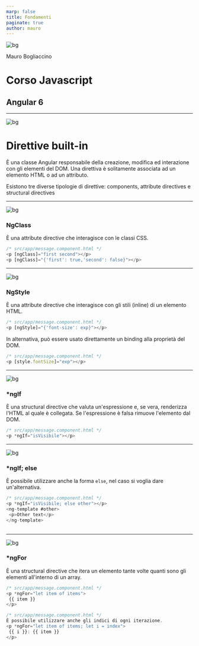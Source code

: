 ```yaml
---
marp: false
title: Fondamenti
paginate: true
author: mauro
---
```

![bg](./ITS_BG_Slide.jpg)

Mauro Bogliaccino

# Corso Javascript

## Angular 6

---
![bg](./ITS_BG_Slide.jpg)

# Direttive built-in

È una classe Angular responsabile della creazione, modifica ed interazione con gli elementi del DOM.
Una direttiva è solitamente associata ad un elemento HTML o ad un attributo.

Esistono tre diverse tipologie di direttive: components, attribute directives e structural directives

---
![bg](./ITS_BG_Slide.jpg)


### NgClass
È una attribute directive che interagisce con le classi CSS.

```javascript
/* src/app/message.component.html */
<p [ngClass]="first second"></p>
<p [ngClass]="{'first': true,'second': false}"></p>
```

---
![bg](./ITS_BG_Slide.jpg)


### NgStyle
È una attribute directive che interagisce con gli stili (inline) di un elemento HTML.

```javascript
/* src/app/message.component.html */
<p [ngStyle]="{'font-size': exp}"></p>
```

In alternativa, può essere usato direttamente un binding alla proprietà del DOM.

```javascript
/* src/app/message.component.html */
<p [style.fontSize]="exp"></p>
```

---
![bg](./ITS_BG_Slide.jpg)


### *ngIf

È una structural directive che valuta un'espressione e, se vera, renderizza l'HTML al quale è collegata.
Se l'espressione è falsa rimuove l'elemento dal DOM.

```javascript
/* src/app/message.component.html */
<p *ngIf="isVisibile"></p>
```

---
![bg](./ITS_BG_Slide.jpg)


### *ngIf; else

È possibile utilizzare anche la forma `else`, nel caso si voglia dare un'alternativa.

```javascript
/* src/app/message.component.html */
<p *ngIf="isVisibile; else other"></p>
<ng-template #other>
 <p>Other text</p>
</ng-template>
 
```


---
![bg](./ITS_BG_Slide.jpg)


### *ngFor

È una structural directive che itera un elemento tante volte quanti sono gli elementi all'interno di un array.

```javascript
/* src/app/message.component.html */
<p *ngFor="let item of items">
 {{ item }}
</p>
```

```javascript
/* src/app/message.component.html */
È possibile utilizzare anche gli indici di ogni iterazione.
<p *ngFor="let item of items; let i = index">
 {{ i }}: {{ item }}
</p>
```
